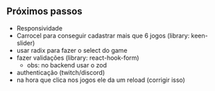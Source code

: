 ## Próximos passos
- Responsividade
- Carrocel para conseguir cadastrar mais que 6 jogos (library: keen-slider)
- usar radix para fazer o select do game
- fazer validações (library: react-hook-form)
  - obs: no backend usar o zod 
- authenticação (twitch/discord)
- na hora que clica nos jogos ele da um reload (corrigir isso)